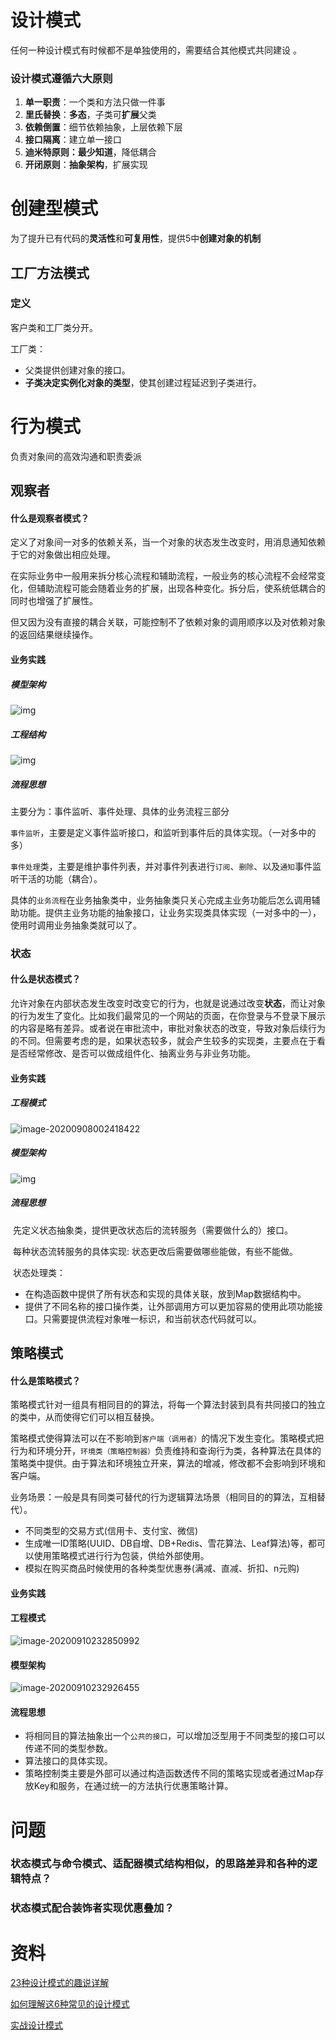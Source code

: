 # 设计模式

任何一种设计模式有时候都不是单独使用的，需要结合其他模式共同建设 。

### 设计模式遵循六大原则

1. **单一职责**：一个类和方法只做一件事 	
2. **里氏替换**：**多态**，子类可**扩展**父类	
3. **依赖倒置**：细节依赖抽象，上层依赖下层	
4. **接口隔离**：建立单一接口	
5. **迪米特原则：最少知道**，降低耦合
6. **开闭原则**：**抽象架构**，扩展实现

# 创建型模式

为了提升已有代码的**灵活性**和**可复用性**，提供5中**创建对象的机制**

## 工厂方法模式

### 定义

客户类和工厂类分开。

工厂类：

- 父类提供创建对象的接口。
- **子类决定实例化对象的类型**，使其创建过程延迟到子类进行。

# 行为模式

负责对象间的高效沟通和职责委派

## 观察者

#### 什么是观察者模式？

定义了对象间一对多的依赖关系，当一个对象的状态发生改变时，用消息通知依赖于它的对象做出相应处理。

在实际业务中一般用来拆分核心流程和辅助流程，一般业务的核心流程不会经常变化，但辅助流程可能会随着业务的扩展，出现各种变化。拆分后，使系统低耦合的同时也增强了扩展性。

但又因为没有直接的耦合关联，可能控制不了依赖对象的调用顺序以及对依赖对象的返回结果继续操作。

#### 业务实践

##### 模型架构

![img](https://gitee.com//chenchong0817/picture/raw/master/https://gitee.com/chenchong0817/picture/20200906174815.png)

##### 工程结构

![img](https://gitee.com//chenchong0817/picture/raw/master/https://gitee.com/chenchong0817/picture/20200906174906.png)

##### 流程思想

主要分为：事件监听、事件处理、具体的业务流程三部分

`事件监听`，主要是定义事件监听接口，和监听到事件后的具体实现。（一对多中的多）

`事件处理`类，主要是维护事件列表，并对事件列表进行`订阅`、`删除`、以及`通知`事件监听干活的功能（耦合）。

具体的`业务流程`在业务抽象类中，业务抽象类只关心完成主业务功能后怎么调用辅助功能。提供主业务功能的抽象接口，让业务实现类具体实现（一对多中的一），使用时调用业务抽象类就可以了。

### 状态

#### 什么是状态模式？

允许对象在内部状态发生改变时改变它的行为，也就是说通过改变**状态**，而让对象的行为发生了变化。比如我们最常见的一个网站的页面，在你登录与不登录下展示的内容是略有差异。或者说在审批流中，审批对象状态的改变，导致对象后续行为的不同。但需要考虑的是，如果状态较多，就会产生较多的实现类，主要点在于看是否经常修改、是否可以做成组件化、抽离业务与非业务功能。

#### 业务实践

##### 工程模式

![image-20200908002418422](https://gitee.com//chenchong0817/picture/raw/master/Aaron/20200908002420.png)

##### 模型架构

![img](https://bugstack.cn/assets/images/2020/itstack-demo-design-19-04.png)

##### 流程思想

​	先定义状态抽象类，提供更改状态后的流转服务（需要做什么的）接口。

​	每种状态流转服务的具体实现: 状态更改后需要做哪些能做，有些不能做。

​	状态处理类：

- 在构造函数中提供了所有状态和实现的具体关联，放到Map数据结构中。
- 提供了不同名称的接口操作类，让外部调用方可以更加容易的使用此项功能接口。只需要提供流程对象唯一标识，和当前状态代码就可以。

## 策略模式

#### 什么是策略模式？

策略模式针对一组具有相同目的的算法，将每一个算法封装到具有共同接口的独立的类中，从而使得它们可以相互替换。

策略模式使得算法可以在不影响到`客户端（调用者）`的情况下发生变化。策略模式把行为和环境分开，`环境类（策略控制器）`负责维持和查询行为类，各种算法在具体的策略类中提供。由于算法和环境独立开来，算法的增减，修改都不会影响到环境和客户端。

业务场景：一般是具有同类可替代的行为逻辑算法场景（相同目的的算法，互相替代）。

- 不同类型的交易方式(信用卡、支付宝、微信)
- 生成唯一ID策略(UUID、DB自增、DB+Redis、雪花算法、Leaf算法)等，都可以使用策略模式进行行为包装，供给外部使用。
- 模拟在购买商品时候使用的各种类型优惠券(满减、直减、折扣、n元购)

#### 业务实践

#### 工程模式

![image-20200910232850992](https://gitee.com//chenchong0817/picture/raw/master/Aaron/20200910232853.png)

#### 模型架构

![image-20200910232926455](https://gitee.com//chenchong0817/picture/raw/master/Aaron/20200910232928.png)

#### 流程思想

- 将相同目的算法抽象出一个`公共的接口`，可以增加泛型用于不同类型的接口可以传递不同的类型参数。
- 算法接口的具体实现。
- 策略控制类主要是外部可以通过构造函数透传不同的策略实现或者通过Map存放Key和服务，在通过统一的方法执行优惠策略计算。



# 问题

### 状态模式与命令模式、适配器模式结构相似，的思路差异和各种的逻辑特点？

### 状态模式配合装饰者实现优惠叠加？





# 资料

[23种设计模式的趣说详解](https://blog.csdn.net/softwave/article/details/1750101)

[如何理解这6种常见的设计模式](https://mp.weixin.qq.com/s/GdqT92fRObAbgvdZi08dLg)

[实战设计模式](https://bugstack.cn/itstack/itstack-demo-design.html)